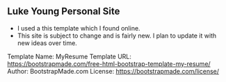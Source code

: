 ## Luke Young Personal Site 

- I used a this template which I found online.
- This site is subject to change and is fairly new. I plan to update it with new ideas over time. 
 

Template Name: MyResume
Template URL: https://bootstrapmade.com/free-html-bootstrap-template-my-resume/
Author: BootstrapMade.com
License: https://bootstrapmade.com/license/
